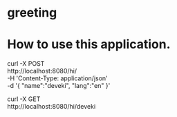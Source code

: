 # greeting
# How to use this application.
curl -X POST \
  http://localhost:8080/hi/ \
  -H 'Content-Type: application/json' \
  -d '{
	"name":"deveki",
	"lang":"en"
}'



curl -X GET \
  http://localhost:8080/hi/deveki

